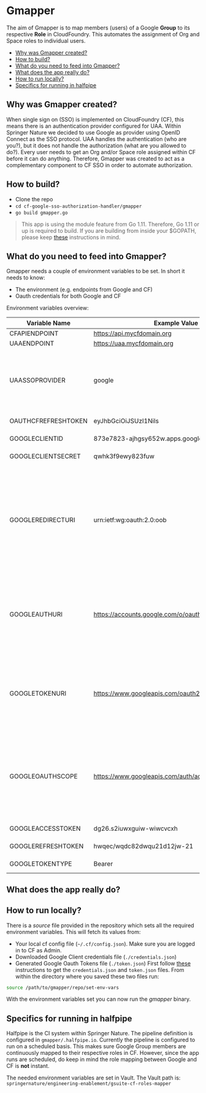 # Gmapper
The aim of Gmapper is to map members (users) of a Google **Group** to its respective **Role** in CloudFoundry. This automates the assignment of Org and Space roles to individual users.

- [Why was Gmapper created?](#why-was-gmapper-created)
- [How to build?](#how-to-build)
- [What do you need to feed into Gmapper?](#what-do-you-need-to-feed-into-gmapper)
- [What does the app really do?](#what-does-the-app-really-do)
- [How to run locally?](#how-to-run-locally)
- [Specifics for running in halfpipe](#specifics-for-running-in-halfpipe)


## Why was Gmapper created?
When single sign on (SSO) is implemented on CloudFoundry (CF), this means there is an authentication provider configured for UAA. Within Springer Nature we decided to use Google as provider using OpenID Connect as the SSO protocol. UAA handles the authentication (who are you?), but it does not handle the authorization (what are you allowed to do?). Every user needs to get an Org and/or Space role assigned within CF before it can do anything. Therefore, Gmapper was created to act as a complementary component to CF SSO in order to automate authorization.

## How to build?
- Clone the repo
- `cd cf-google-sso-authorization-handler/gmapper`
- `go build gmapper.go`

> This app is using the module feature from Go 1.11. Therefore, Go 1.11 or up is required to build. If you are building from inside your $GOPATH, please keep [these](https://github.com/golang/go/wiki/Modules#installing-and-activating-module-support) instructions in mind.

## What do you need to feed into Gmapper?
Gmapper needs a couple of environment variables to be set. In short it needs to know:
- The environment (e.g. endpoints from Google and CF)
- Oauth credentials for both Google and CF

Environment variables overview:

| Variable Name | Example Value | Notes |
| ------------- | ------------- | ----- |
| CFAPIENDPOINT | https://api.mycfdomain.org |
| UAAENDPOINT | https://uaa.mycfdomain.org |
| UAASSOPROVIDER | google | This is how you named the configured OpenID Connect provider in uaa |
| OAUTHCFREFRESHTOKEN | eyJhbGciOiJSUzI1NiIs | [How to get this?](OAUTH.md#oauth-refresh-token-for-cf) |
| GOOGLECLIENTID | 873e7823-ajhgsy652w.apps.googleusercontent.com | [How to get this?](OAUTH.md#oauth-client-credentials-for-google) |
| GOOGLECLIENTSECRET | qwhk3f9ewy823fuw | [How to get this?](OAUTH.md#oauth-client-credentials-for-google) |
| GOOGLEREDIRECTURI | urn:ietf:wg:oauth:2.0:oob | This is the first redirect URI provided by Google when you download your Oauth client ID and Secret from Google |
| GOOGLEAUTHURI | https://accounts.google.com/o/oauth2/auth | Fixed value. This will only change when Google decides to change its Oauth endpoints. |
| GOOGLETOKENURI | https://www.googleapis.com/oauth2/v3/token | Fixed value. This will only change when Google decides to change its Oauth endpoints. |
| GOOGLEOAUTHSCOPE | https://www.googleapis.com/auth/admin.directory.group | Fixed value. This will only change when Google decides to change its Oauth scope names. |
| GOOGLEACCESSTOKEN | dg26.s2iuwxguiw-wiwcvcxh | [How to get this?](OAUTH.md#oauth-refresh-token-for-google) |
| GOOGLEREFRESHTOKEN | hwqec/wqdc82dwqu21d12jw-21 | [How to get this?](OAUTH.md#oauth-refresh-token-for-google) |
| GOOGLETOKENTYPE | Bearer | [How to get this?](OAUTH.md#oauth-refresh-token-for-google) |

## What does the app really do?


## How to run locally?
There is a *source* file provided in the repository which sets all the required environment variables. This will fetch its values from:
- Your local cf config file (`~/.cf/config.json`). Make sure you are logged in to CF as Admin.
- Downloaded Google Client credentials file (`./credentials.json`)
- Generated Google Oauth Tokens file (`./token.json`)
First follow [these](OAUTH.md) instructions to get the `credentials.json` and `token.json` files. From within the directory where you saved these two files run:
```bash
source /path/to/gmapper/repo/set-env-vars
```
With the environment variables set you can now run the *gmapper* binary.


## Specifics for running in halfpipe
Halfpipe is the CI system within Springer Nature. The pipeline definition is configured in `gmapper/.halfpipe.io`. Currently the pipeline is configured to run on a scheduled basis. This makes sure Google Group members are continuously mapped to their respective roles in CF. However, since the app runs are scheduled, do keep in mind the role mapping between Google and CF is **not** instant.

The needed environment variables are set in Vault. The Vault path is: `springernature/engineering-enablement/gsuite-cf-roles-mapper`
